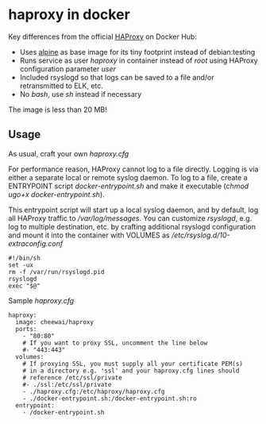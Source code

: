 # haproxy in docker

Key differences from the official [HAProxy](https://hub.docker.com/_/haproxy/) on Docker Hub:

- Uses [alpine](https://hub.docker.com/_/alpine/) as base image for its tiny footprint instead of debian:testing 
- Runs service as user *haproxy* in container instead of *root* using HAProxy configuration parameter *user*
- Included rsyslogd so that logs can be saved to a file and/or retransmitted to ELK, etc.
- No *bash*, use *sh* instead if necessary

The image is less than 20 MB!


## Usage

As usual, craft your own *haproxy.cfg*

For performance reason, HAProxy cannot log to a file directly. Logging is via either a separate local or remote syslog daemon. To log to a file, create a ENTRYPOINT script *docker-entrypoint.sh* and make it executable (*chmod ugo+x docker-entrypoint.sh*). 

This entrypoint script will start up a local syslog daemon, and by default, log all HAProxy traffic to */var/log/messages*. You can customize *rsyslogd*, e.g. log to multiple destination, etc. by crafting additional rsyslogd configuration and mount it into the container with VOLUMES as */etc/rsyslog.d/10-extraconfig.conf*

```
#!/bin/sh
set -ux
rm -f /var/run/rsyslogd.pid
rsyslogd
exec "$@"
```

Sample *haproxy.cfg*

```
haproxy:
  image: cheewai/haproxy
  ports:
    - "80:80"
    # If you want to proxy SSL, uncomment the line below
    #- "443:443"
  volumes:
    # If proxying SSL, you must supply all your certificate PEM(s)
    # in a directory e.g. 'ssl' and your haproxy.cfg lines should
    # reference /etc/ssl/private
    #- ./ssl:/etc/ssl/private
    - ./haproxy.cfg:/etc/haproxy/haproxy.cfg
    - ./docker-entrypoint.sh:/docker-entrypoint.sh:ro
  entrypoint:
    - /docker-entrypoint.sh
```
